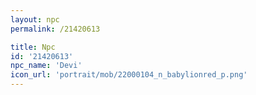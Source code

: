 ```yaml
---
layout: npc
permalink: /21420613

title: Npc
id: '21420613'
npc_name: 'Devi'
icon_url: 'portrait/mob/22000104_n_babylionred_p.png'
---
```

